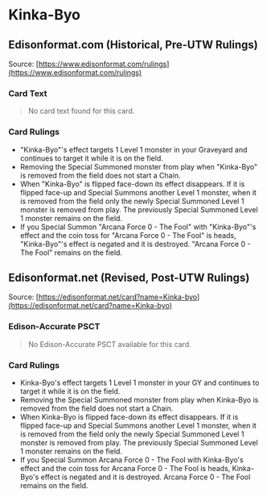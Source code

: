 # Kinka-Byo

## Edisonformat.com (Historical, Pre-UTW Rulings)

Source: [https://www.edisonformat.com/rulings](https://www.edisonformat.com/rulings)

### Card Text

> No card text found for this card.

### Card Rulings

*   "Kinka-Byo"'s effect targets 1 Level 1 monster in your Graveyard and continues to target it while it is on the field.
*   Removing the Special Summoned monster from play when "Kinka-Byo" is removed from the field does not start a Chain.
*   When "Kinka-Byo" is flipped face-down its effect disappears. If it is flipped face-up and Special Summons another Level 1 monster, when it is removed from the field only the newly Special Summoned Level 1 monster is removed from play. The previously Special Summoned Level 1 monster remains on the field.
*   If you Special Summon "Arcana Force 0 - The Fool" with "Kinka-Byo"'s effect and the coin toss for "Arcana Force 0 - The Fool" is heads, "Kinka-Byo"'s effect is negated and it is destroyed. "Arcana Force 0 - The Fool" remains on the field.

## Edisonformat.net (Revised, Post-UTW Rulings)

Source: [https://edisonformat.net/card?name=Kinka-byo](https://edisonformat.net/card?name=Kinka-byo)

### Edison-Accurate PSCT

> No Edison-Accurate PSCT available for this card.

### Card Rulings

*   Kinka-Byo's effect targets 1 Level 1 monster in your GY and continues to target it while it is on the field.
*   Removing the Special Summoned monster from play when Kinka-Byo is removed from the field does not start a Chain.
*   When Kinka-Byo is flipped face-down its effect disappears. If it is flipped face-up and Special Summons another Level 1 monster, when it is removed from the field only the newly Special Summoned Level 1 monster is removed from play. The previously Special Summoned Level 1 monster remains on the field.
*   If you Special Summon Arcana Force 0 - The Fool with Kinka-Byo's effect and the coin toss for Arcana Force 0 - The Fool is heads, Kinka-Byo's effect is negated and it is destroyed. Arcana Force 0 - The Fool remains on the field.
            